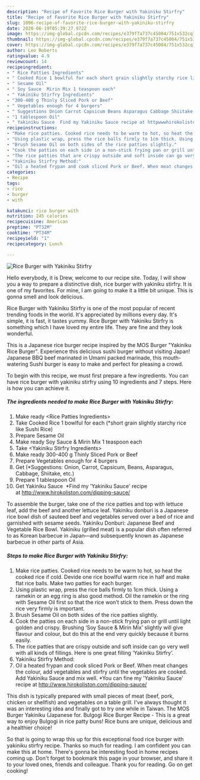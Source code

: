```yaml
---
description: "Recipe of Favorite Rice Burger with Yakiniku Stirfry"
title: "Recipe of Favorite Rice Burger with Yakiniku Stirfry"
slug: 1096-recipe-of-favorite-rice-burger-with-yakiniku-stirfry
date: 2020-06-19T05:39:27.972Z
image: https://img-global.cpcdn.com/recipes/e379f7a737c45004/751x532cq70/rice-burger-with-yakiniku-stirfry-recipe-main-photo.jpg
thumbnail: https://img-global.cpcdn.com/recipes/e379f7a737c45004/751x532cq70/rice-burger-with-yakiniku-stirfry-recipe-main-photo.jpg
cover: https://img-global.cpcdn.com/recipes/e379f7a737c45004/751x532cq70/rice-burger-with-yakiniku-stirfry-recipe-main-photo.jpg
author: Leo Roberts
ratingvalue: 4.9
reviewcount: 14
recipeingredient:
- " Rice Patties Ingredients"
- " Cooked Rice 1 bowlful for each short grain slightly starchy rice like Sushi Rice"
- " Sesame Oil"
- " Soy Sauce  Mirin Mix 1 teaspoon each"
- " Yakiniku Stirfry Ingredients"
- "300-400 g Thinly Sliced Pork or Beef"
- " Vegetables enough for 4 burgers"
- " Suggestions Onion Carrot Capsicum Beans Asparagus Cabbage Shiitake etc"
- "1 tablespoon Oil"
- " Yakiniku Sauce  Find my Yakiniku Sauce recipe at httpwwwhirokolistoncomdippingsauce"
recipeinstructions:
- "Make rice patties. Cooked rice needs to be warm to hot, so heat the cooked rice if cold. Devide one rice bowlful warm rice in half and make flat rice balls. Make two patties for each burger."
- "Using plastic wrap, press the rice balls firmly to 1cm thick. Using a ramekin or an egg ring is also good method. Oil the ramekin or the ring with Sesame Oil first so that the rice won’t stick to them. Press down the rice very firmly is important."
- "Brush Sesame Oil on both sides of the rice patties slightly."
- "Cook the patties on each side in a non-stick frying pan or grill until light golden and crispy. Brushing ‘Soy Sauce &amp; Mirin Mix’ slightly will give flavour and colour, but do this at the end very quickly because it burns easily."
- "The rice patties that are crispy outside and soft inside can go very well with all kinds of fillings. Here is one great filling ‘Yakiniku Stirfry’."
- "Yakiniku Stirfry Method:"
- "Oil a heated frypan and cook sliced Pork or Beef. When meat changes the colour, add vegetables and stirfry until the vegetables are cooked. Add Yakiniku Sauce and mix well. *You can fine my &#39;Yakiniku Sauce&#39; recipe at http://www.hirokoliston.com/dipping-sauce/"
categories:
- Recipe
tags:
- rice
- burger
- with

katakunci: rice burger with 
nutrition: 245 calories
recipecuisine: American
preptime: "PT32M"
cooktime: "PT34M"
recipeyield: "1"
recipecategory: Lunch

---
```



![Rice Burger with Yakiniku Stirfry](https://img-global.cpcdn.com/recipes/e379f7a737c45004/751x532cq70/rice-burger-with-yakiniku-stirfry-recipe-main-photo.jpg)

Hello everybody, it is Drew, welcome to our recipe site. Today, I will show you a way to prepare a distinctive dish, rice burger with yakiniku stirfry. It is one of my favorites. For mine, I am going to make it a little bit unique. This is gonna smell and look delicious.

Rice Burger with Yakiniku Stirfry is one of the most popular of recent trending foods in the world. It's appreciated by millions every day. It's simple, it is fast, it tastes yummy. Rice Burger with Yakiniku Stirfry is something which I have loved my entire life. They are fine and they look wonderful.

This is a Japanese rice burger recipe inspired by the MOS Burger &#34;Yakiniku Rice Burger&#34;. Experience this delicious sushi burger without visiting Japan! Japanese BBQ beef marinated in Umami packed marinade, this mouth-watering Sushi burger is easy to make and perfect for pleasing a crowd.


To begin with this recipe, we must first prepare a few ingredients. You can have rice burger with yakiniku stirfry using 10 ingredients and 7 steps. Here is how you can achieve it.

<!--inarticleads1-->

##### The ingredients needed to make Rice Burger with Yakiniku Stirfry:

1. Make ready  &lt;Rice Patties Ingredients&gt;
1. Take  Cooked Rice 1 bowlful for each (*short grain slightly starchy rice like Sushi Rice)
1. Prepare  Sesame Oil
1. Make ready  Soy Sauce &amp; Mirin Mix 1 teaspoon each
1. Take  &lt;Yakiniku Stirfry Ingredients&gt;
1. Make ready 300-400 g Thinly Sliced Pork or Beef
1. Prepare  Vegetables enough for 4 burgers
1. Get  (*Suggestions: Onion, Carrot, Capsicum, Beans, Asparagus, Cabbage, Shiitake, etc.)
1. Prepare 1 tablespoon Oil
1. Get  Yakiniku Sauce  *Find my &#39;Yakiniku Sauce&#39; recipe at http://www.hirokoliston.com/dipping-sauce/


To assemble the burger, take one of the rice patties and top with lettuce leaf, add the beef and another lettuce leaf. Yakiniku donburi is a Japanese rice bowl dish of sauteed beef and vegetables served over a bed of rice and garnished with sesame seeds. Yakiniku Donburi: Japanese Beef and Vegetable Rice Bowl. Yakiniku (grilled meat) is a popular dish often referred to as Korean barbecue in Japan—and subsequently known as Japanese barbecue in other parts of Asia. 

<!--inarticleads2-->

##### Steps to make Rice Burger with Yakiniku Stirfry:

1. Make rice patties. Cooked rice needs to be warm to hot, so heat the cooked rice if cold. Devide one rice bowlful warm rice in half and make flat rice balls. Make two patties for each burger.
1. Using plastic wrap, press the rice balls firmly to 1cm thick. Using a ramekin or an egg ring is also good method. Oil the ramekin or the ring with Sesame Oil first so that the rice won’t stick to them. Press down the rice very firmly is important.
1. Brush Sesame Oil on both sides of the rice patties slightly.
1. Cook the patties on each side in a non-stick frying pan or grill until light golden and crispy. Brushing ‘Soy Sauce &amp; Mirin Mix’ slightly will give flavour and colour, but do this at the end very quickly because it burns easily.
1. The rice patties that are crispy outside and soft inside can go very well with all kinds of fillings. Here is one great filling ‘Yakiniku Stirfry’.
1. Yakiniku Stirfry Method:
1. Oil a heated frypan and cook sliced Pork or Beef. When meat changes the colour, add vegetables and stirfry until the vegetables are cooked. Add Yakiniku Sauce and mix well. *You can fine my &#39;Yakiniku Sauce&#39; recipe at http://www.hirokoliston.com/dipping-sauce/


This dish is typically prepared with small pieces of meat (beef, pork, chicken or shellfish) and vegetables on a table grill. I&#39;ve always thought it was an interesting idea and finally got to try one while in Taiwan. The MOS Burger Yakiniku (Japanese for. Bulgogi Rice Burger Recipe - This is a great way to enjoy Bulgogi in rice patty buns! Rice buns are unique, delicious and a healthier choice! 

So that is going to wrap this up for this exceptional food rice burger with yakiniku stirfry recipe. Thanks so much for reading. I am confident you can make this at home. There's gonna be interesting food in home recipes coming up. Don't forget to bookmark this page in your browser, and share it to your loved ones, friends and colleague. Thank you for reading. Go on get cooking!
